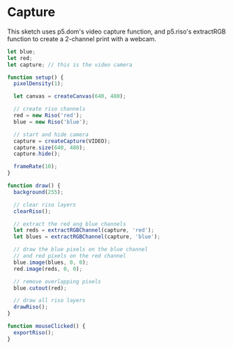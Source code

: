 # Capture

This sketch uses p5.dom's video capture function, and p5.riso's extractRGB function to create a 2-channel print with a webcam.

```javascript
let blue;
let red;
let capture; // this is the video camera

function setup() {
  pixelDensity(1);

  let canvas = createCanvas(640, 480);

  // create riso channels
  red = new Riso('red');
  blue = new Riso('blue');

  // start and hide camera
  capture = createCapture(VIDEO);
  capture.size(640, 480);
  capture.hide();

  frameRate(10);
}

function draw() {
  background(255);

  // clear riso layers
  clearRiso();

  // extract the red ang blue channels
  let reds = extractRGBChannel(capture, 'red');
  let blues = extractRGBChannel(capture, 'blue');

  // draw the blue pixels on the blue channel
  // and red pixels on the red channel
  blue.image(blues, 0, 0);
  red.image(reds, 0, 0);

  // remove overlapping pixels
  blue.cutout(red);

  // draw all riso layers
  drawRiso();
}

function mouseClicked() {
  exportRiso();
}
```
